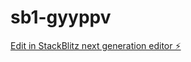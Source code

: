 # sb1-gyyppv

[Edit in StackBlitz next generation editor ⚡️](https://stackblitz.com/~/github.com/ZLagoon/sb1-gyyppv)